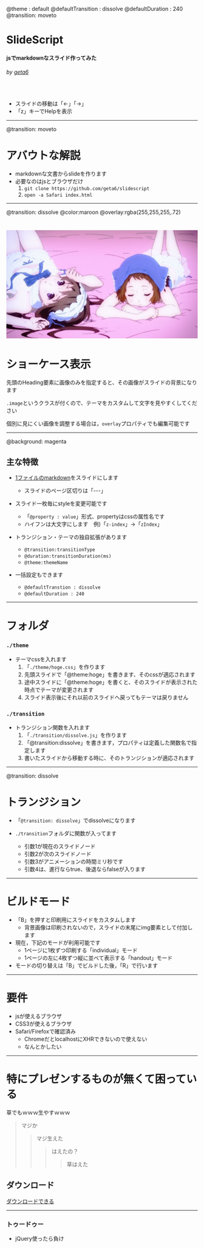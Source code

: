 @theme : default
@defaultTransition : dissolve
@defaultDuration : 240
@transition: moveto

# SlideScript

#### jsでmarkdownなスライド作ってみた
###### by [geta6](//github.com/geta6)
&nbsp;

* スライドの移動は「←」「→」
* 「z」キーでHelpを表示



--------------
@transition: moveto


# アバウトな解説

* markdownな文書からslideを作ります
* 必要なのはjsとブラウザだけ
  1. `git clone https://github.com/geta6/slidescript`
  2. `open -a Safari index.html`



---
@transition: dissolve
@color:maroon
@overlay:rgba(255,255,255,.72)


# ![alt](./img/eloo.jpg)

# ショーケース表示

先頭のHeading要素に画像のみを指定すると、その画像がスライドの背景になります

`.image`というクラスが付くので、テーマをカスタムして文字を見やすくしてください

個別に見にくい画像を調整する場合は，`overlay`プロパティでも編集可能です



--------------
@background: magenta



## 主な特徴

* [1ファイルのmarkdown](content.markdown)をスライドにします
  * スライドのページ区切りは「---」

* スライド一枚毎にstyleを変更可能です
  * 「`@property : value`」形式、propertyはcssの属性名です
  * ハイフンは大文字にします　例)「`z-index`」->「`zIndex`」

* トランジション・テーマの独自拡張があります
    * `@transition:transitionType`
    * `@duration:transitionDuration(ms)`
    * `@theme:themeName`

* 一括設定もできます
    * `@defaultTranstion : dissolve`
    * `@defaultDuration : 240`



---



# フォルダ

### `./theme`
* テーマcssを入れます
  1. 「`./theme/hoge.css`」を作ります
  2. 先頭スライドで「@theme:hoge」を書きます、そのcssが適応されます
  3. 途中スライドに「@theme:hoge」を書くと、そのスライドが表示された時点でテーマが変更されます
  4. スライド表示後にそれ以前のスライドへ戻ってもテーマは戻りません
### `./transition`
* トランジション関数を入れます
  1. 「`./transition/dissolve.js`」を作ります
  2. 「@transition:dissolve」を書きます，プロパティは定義した関数名で指定します
  3. 書いたスライドから移動する時に、そのトランジションが適応されます



---
@transition: dissolve



# トランジション

* 「`@transition: dissolve`」でdissolveになります

* `./transition`フォルダに関数が入ってます
  * 引数1が現在のスライドノード
  * 引数2が次のスライドノード
  * 引数3がアニメーションの時間ミリ秒です
  * 引数4は、進行ならtrue、後退ならfalseが入ります


---



# ビルドモード

* 「B」を押すと印刷用にスライドをカスタムします
  * 背景画像は印刷されないので，スライドの末尾にimg要素として付加します
* 現在，下記のモードが利用可能です
  * 1ページに1枚ずつ印刷する「individual」モード
  * 1ページの左に4枚ずつ縦に並べて表示する「handout」モード
* モードの切り替えは「B」でビルドした後，「R」で行います


---



# 要件

* jsが使えるブラウザ
* CSS3が使えるブラウザ
* Safari/Firefoxで確認済み
  * ChromeだとlocalhostにXHRできないので使えない
  * なんとかしたい



---



# 特にプレゼンするものが無くて困っている

草でもｗｗｗ生やすｗｗｗ

> マジか
>> マジ生えた
>>> はえたの？
>>>> 草はえた



## ダウンロード

[ダウンロードできる](//github.com/geta6/slidescript)



---



### トゥードゥー

* jQuery使ったら負け
